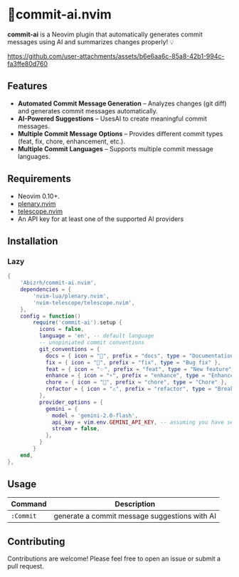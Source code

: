 # 🧠commit-ai.nvim

**commit-ai** is a Neovim plugin that automatically generates commit messages using AI and summarizes changes properly! 💡

https://github.com/user-attachments/assets/b6e6aa6c-85a8-42b1-994c-fa3ffe80d760

## Features

- **Automated Commit Message Generation** – Analyzes changes (git diff) and generates commit messages automatically.
- **AI-Powered Suggestions** – UsesAI to create meaningful commit messages.
- **Multiple Commit Message Options** – Provides different commit types (feat, fix, chore, enhancement, etc.).
- **Multiple Commit Languages** – Supports multiple commit message languages.

## Requirements

- Neovim 0.10+.
- [plenary.nvim](https://github.com/nvim-lua/plenary.nvim)
- [telescope.nvim](https://github.com/nvim-telescope/telescope.nvim)
- An API key for at least one of the supported AI providers

## Installation

### Lazy

```lua
{
    'Abizrh/commit-ai.nvim',
    dependencies = {
        'nvim-lua/plenary.nvim',
        'nvim-telescope/telescope.nvim',
    },
    config = function()
        require('commit-ai').setup {
          icons = false,
          language = 'en', -- default language
          -- unopiniated commit conventions
          git_conventions = {
            docs = { icon = "📖", prefix = "docs", type = "Documentation changes" },
            fix = { icon = "🐛", prefix = "fix", type = "Bug fix" },
            feat = { icon = "✨", prefix = "feat", type = "New feature" },
            enhance = { icon = "⚡", prefix = "enhance", type = "Enhancement" },
            chore = { icon = "🧹", prefix = "chore", type = "Chore" },
            refactor = { icon = "⚠️", prefix = "refactor", type = "Breaking change" }
          },
          provider_options = {
            gemini = {
              model = 'gemini-2.0-flash',
              api_key = vim.env.GEMINI_API_KEY, -- assuming you have set GEMINI_API_KEY in .zshrc or .bashrc
              stream = false,
            },
          }
        }
    end,
},
```

## Usage

| Command   | Description                                   |
| --------- | --------------------------------------------- |
| `:Commit` | generate a commit message suggestions with AI |

## Contributing

Contributions are welcome! Please feel free to open an issue or submit a pull request.
